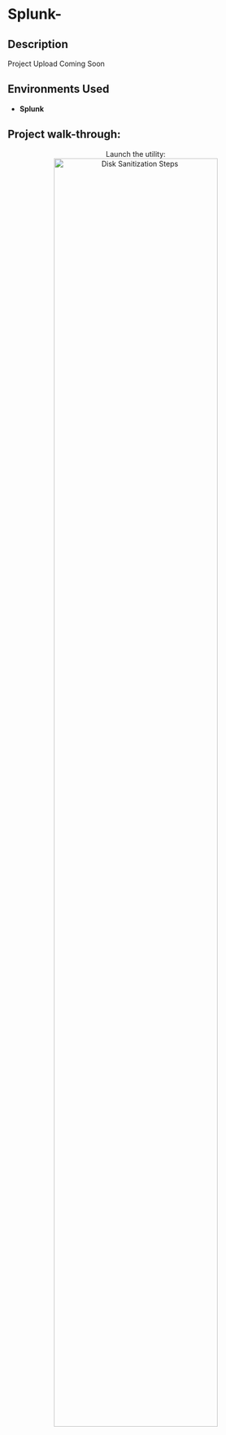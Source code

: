 # Splunk-



<h2>Description</h2>
Project Upload Coming Soon



<h2>Environments Used </h2>

- <b>Splunk</b> 

<h2>Project walk-through:</h2>

<p align="center">
Launch the utility: <br/>
<img src="https://github.com/carlmarq42/Azure-Sentinel-Project/assets/165202865/5b9c63e7-e858-4b6d-94fd-8cbe5fc81786" height="80%" width="80%" alt="Disk Sanitization Steps"/>
<br />
<br />
